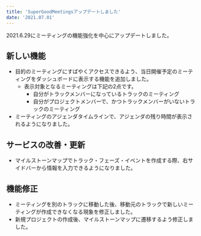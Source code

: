 ```yaml
---
title: 'SuperGoodMeetingsアップデートしました'
date: '2021.07.01'
---
```


2021.6.29にミーティングの機能強化を中心にアップデートしました。

## 新しい機能
- 目的のミーティングにすばやくアクセスできるよう、当日開催予定のミーティングをダッシュボードに表示する機能を追加しました。
  - 表示対象となるミーティングは下記の2点です。
    - 自分がトラックメンバーになっているトラックのミーティング
    - 自分がプロジェクトメンバーで、かつトラックメンバーがいないトラックのミーティング
- ミーティングのアジェンダタイムラインで、アジェンダの残り時間が表示されるようになりました。

## サービスの改善・更新
- マイルストーンマップでトラック・フェーズ・イベントを作成する際、右サイドバーから情報を入力できるようになりました。

## 機能修正
- ミーティングを別のトラックに移動した後、移動元のトラックで新しいミーティングが作成できなくなる現象を修正しました。
- 新規プロジェクトの作成後、マイルストーンマップに遷移するよう修正しました。
